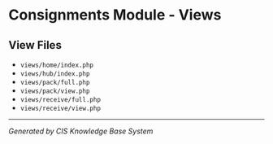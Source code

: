 # Consignments Module - Views

## View Files
- `views/home/index.php`
- `views/hub/index.php`
- `views/pack/full.php`
- `views/pack/view.php`
- `views/receive/full.php`
- `views/receive/view.php`

---
*Generated by CIS Knowledge Base System*